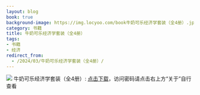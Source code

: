 ```yaml
---
layout: blog
book: true
background-image: https://img.locyoo.com/book牛奶可乐经济学套装（全4册）.jpg
category: 书籍
title: 牛奶可乐经济学套装（全4册）
tags:
- 书籍
- 经济
redirect_from:
  - /2024/03/牛奶可乐经济学套装（全4册）/
---
```

![](https://img.locyoo.com/book牛奶可乐经济学套装（全4册）.jpg)
牛奶可乐经济学套装（全4册）: <a name = "ref1" href="https://url18.ctfile.com/f/50983618-1323135331-797cd8?p=3619">点击下载</a>，访问密码请点击右上方“关于”自行查看